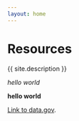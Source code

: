 ```yaml
---
layout: home
---
```

# Resources

{{ site.description }}

_hello world_

**hello world**

[Link to data.gov](https://data.gov).
